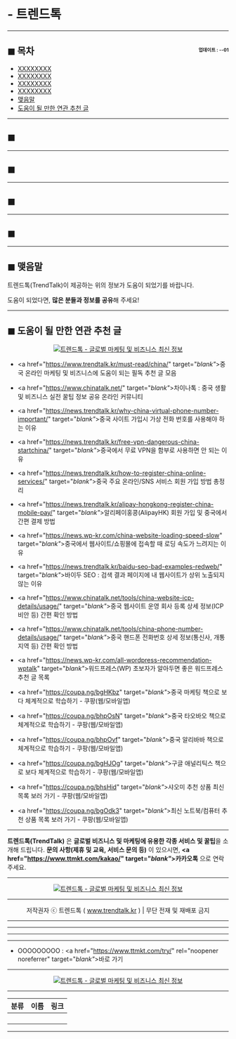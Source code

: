 # - 트렌드톡

<!-- <a name="index"></a> -->
***
## ◼︎ 목차 <span style="font-size:0.5em; float:right; padding:0.5em 0 0;"><i class="fas fa-clock"></i> 업데이트 : <span class="post-year"></span>-<span class="post-month-digits"></span>-01</span>

- [XXXXXXXX](#index-00)
- [XXXXXXXX](#index-01)
- [XXXXXXXX](#index-02)
- [XXXXXXXX](#index-03)
- [맺음말](#index-epilogue)
- [도움이 될 만한 연관 추천 글](#recommendation)

<!-- <a name="index-00"></a> -->
***
## ◼︎

<!-- <a name="index-01"></a> -->
***
## ◼︎

<!-- <a name="index-02"></a> -->
***
## ◼︎

<!-- <a name="index-03"></a> -->
***
## ◼︎

<!-- <a name="index-epilogue"></a> -->
***
## ◼︎ 맺음말

트렌드톡(TrendTalk)이 제공하는 위의 정보가 도움이 되었기를 바랍니다.

도움이 되었다면, **많은 분들과 정보를 공유**해 주세요!

<!-- <a name="recommendation"></a> -->
***
## ◼︎ 도움이 될 만한 연관 추천 글

<center><a href="https://www.trendtalk.kr/kakao/" target="_blank"_><img src="https://hellotblog.files.wordpress.com/2019/04/ttmkt-logo-girl-round-02-120x120.png" style="max-width:100%;" alt="트렌드톡 - 글로벌 마케팅 및 비즈니스 최신 정보"></a></center>

- <a href="https://www.trendtalk.kr/must-read/china/" target="_blank"_>중국 온라인 마케팅 및 비즈니스에 도움이 되는 필독 추천 글 모음</a>

- <a href="https://www.chinatalk.net/" target="_blank"_>차이나톡 : 중국 생활 및 비즈니스 실전 꿀팁 정보 공유 온라인 커뮤니티</a>

- <a href="https://news.trendtalk.kr/why-china-virtual-phone-number-important/" target="_blank"_>중국 사이트 가입시 가상 전화 번호를 사용해야 하는 이유</a>

- <a href="https://news.trendtalk.kr/free-vpn-dangerous-china-startchina/" target="_blank"_>중국에서 무료 VPN을 함부로 사용하면 안 되는 이유</a>

- <a href="https://news.trendtalk.kr/how-to-register-china-online-services/" target="_blank"_>중국 주요 온라인/SNS 서비스 회원 가입 방법 총정리</a>

- <a href="https://news.trendtalk.kr/alipay-hongkong-register-china-mobile-pay/" target="_blank"_>알리페이홍콩(AlipayHK) 회원 가입 및 중국에서 간편 결제 방법</a>

- <a href="https://news.wp-kr.com/china-website-loading-speed-slow" target="_blank"_>중국에서 웹사이트/쇼핑몰에 접속할 때 로딩 속도가 느려지는 이유</a>

- <a href="https://news.trendtalk.kr/baidu-seo-bad-examples-redweb/" target="_blank"_>바이두 SEO : 검색 결과 페이지에 내 웹사이트가 상위 노출되지 않는 이유</a>

- <a href="https://www.chinatalk.net/tools/china-website-icp-details/usage/" target="_blank"_>중국 웹사이트 운영 회사 등록 상세 정보(ICP 비안 등) 간편 확인 방법</a>

- <a href="https://www.chinatalk.net/tools/china-phone-number-details/usage/" target="_blank"_>중국 핸드폰 전화번호 상세 정보(통신사, 개통 지역 등) 간편 확인 방법</a>

- <a href="https://news.wp-kr.com/all-wordpress-recommendation-wptalk" target="_blank"_>워드프레스(WP) 초보자가 알아두면 좋은 워드프레스 추천 글 목록</a>

- <a href="https://coupa.ng/bgHKbz" target="_blank"_>중국 마케팅 책으로 보다 체계적으로 학습하기 - 쿠팡(웹/모바일앱)</a>

- <a href="https://coupa.ng/bhpOsN" target="_blank"_>중국 타오바오 책으로 체계적으로 학습하기 - 쿠팡(웹/모바일앱)</a>

- <a href="https://coupa.ng/bhpOvf" target="_blank"_>중국 알리바바 책으로 체계적으로 학습하기 - 쿠팡(웹/모바일앱)</a>

- <a href="https://coupa.ng/bgHJOg" target="_blank"_>구글 애널리틱스 책으로 보다 체계적으로 학습하기 - 쿠팡(웹/모바일앱)</a>

- <a href="https://coupa.ng/bhsHid" target="_blank"_>샤오미 추천 상품 최신 목록 보러 가기 - 쿠팡(웹/모바일앱)</a>

- <a href="https://coupa.ng/bgOdk3" target="_blank"_>최신 노트북/컴퓨터 추천 상품 목록 보러 가기 - 쿠팡(웹/모바일앱)</a>

<div id="chinatalk-data"></div>

<script type="text/javascript">

const feedUrl = "https://www.chinatalk.net/wp-json/wp/v2/kboard/";

fetch(feedUrl)
.then(res => res.json())
.then(wptalk_result => {
  wptalk_result.sort(() => Math.random() - Math.random()).slice(0, 5);
  let output =
    '<hr><ul>';
  for ( i = 0; i < 5; i++ ) {
    var item = wptalk_result[i];
    output +=
      '<li><a href="' + item.link + '" target="_blank"_>' +
      item.title.rendered +
      ' - 차이나톡' +
      '</a></li>';
  }
  output += '</ul>';
  document.getElementById('chinatalk-data').innerHTML = output;
});

</script>

***
**트렌드톡(TrendTalk)** 은 **글로벌 비즈니스 및 마케팅에 유용한 각종 서비스 및 꿀팁**을 소개해 드립니다.
**문의 사항(제휴 및 교육, 서비스 문의 등)** 이 있으시면, **<a href="https://www.ttmkt.com/kakao/" target="_blank"_>카카오톡</a>** 으로 연락 주세요.

***
<center><a href="https://www.trendtalk.kr/kakao/" target="_blank"_><img src="https://hellotblog.files.wordpress.com/2019/04/trendtalk-logo-round-120x120.png" style="max-width:100%;" alt="트렌드톡 - 글로벌 마케팅 및 비즈니스 최신 정보"></a></center>

***
<center>저작권자 ⓒ 트렌드톡 ( <a href="https://www.trendtalk.kr/newsletter/" target="_blank"_>www.trendtalk.kr</a> ) | 무단 전재 및 재배포 금지</center>

***
<!-- Google Adsense (TrendTalk News : Middle) -->
<ins class="adsbygoogle"
     style="display:block"
     data-ad-client="ca-pub-8106408173466568"
     data-ad-slot="8421395558"
     data-ad-format="auto"
     data-full-width-responsive="true"></ins>
<script>
(adsbygoogle = window.adsbygoogle || []).push({});
</script>

***
***
***
- OOOOOOOOO : <a href="https://www.ttmkt.com/try/" rel="noopener noreferrer" target="_blank"_>바로 가기</a>

***
<center><a href="https://www.trendtalk.kr/kakao/" rel="noopener noreferrer" target="_blank"_><img src="https://hellotblog.files.wordpress.com/2019/04/trendtalk-logo-round-120x120.png" style="max-width:100%;" alt="트렌드톡 - 글로벌 마케팅 및 비즈니스 최신 정보"></a></center>

***
<center>

|분류|이름|링크|
|:-:|:-:|:-:|
||||
||||
||||
||||

</center>

***

